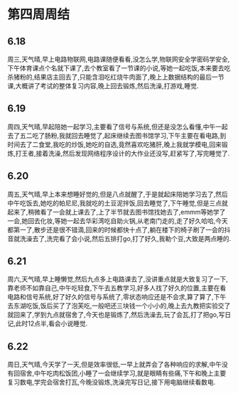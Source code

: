 # 第四周周结

## 6.18
  周三,天气晴,早上电路物联网,电路课随便看看,没怎么学,物联网安全学密码学安全,下午体育课点个名就下课了,去个教室看了一节课的小说,等她一起吃饭,本来要去吃杀猪粉的,结果店主回去了,只能含泪吃红烧牛肉面了,晚上上数据结构的最后一节课,大概讲了考试的整体复习内容,晚上回去锻炼,然后洗澡,打游戏,睡觉.  
## 6.19 
  周四,天气晴,早起陪她一起学习,主要看了信号与系统,但还是没怎么看懂,中午一起去了五二吃了肠粉,我就回去睡觉了,起床继续去图书馆学习,下午主要在看电路,到时间去了二食堂,我吃的炒饭,她吃的自选,竟然喜欢吃猪肝,晚上我就学模电,回来锻炼,打王者,接着洗澡,然后发现网络程序设计的大作业还没写,赶紧写了,写完睡觉了.
## 6.20
  周五,天气晴,早上本来想睡好觉的,但是八点就醒了,于是就起床陪她学习去了,然后中午吃饭去,她吃的帕尼尼,我就吃的土豆泥拌饭,回去睡觉了,下午睡觉,但是三点就起来了,稍微看了一会就上课去了,上了半节就去图书馆找她去了,emmm等她学了一会,她回去化妆,等她一起去华彩湾吃自助火锅,从老南门走的,走了好久哈哈,今天都第一了,散步还是很不错滴,回来的时候都快十点了,躺在楼下的椅子刷了一会的抖音就洗澡去了,洗完看了会小说,然后五排打go,打了好久,我勒个豆,大致是两点睡的.
## 6.21
  周六,天气晴,早上睡懒觉,然后九点多上电路课去了,没讲重点就是大致复习了一下,靠老师不如靠自己,中午吃轻食,下午去五教学习,好多人找了好久的位置,主要在看电路和信号系统,好了好久的信号与系统了,零状态响应还是不会求,算了算了,下午去东湖吃饭,饭后买了了泡芙吃,一般吧还三块钱一个小小的,晚上去九教把实验交了就回来了,学到九点就宿舍了,今天也是锻炼了,然后洗澡去,玩了会瓦,打了把go,写日记,此时12点半,看会小说睡觉.
## 6.22
  周日,天气晴,今天学了一天,但是效率很低,一早上就弄会了各种响应的求解,中午没有回宿舍,中午吃肉松饭团,小睡了一会继续学习,就是眼睛有些痛,下午和晚上主要复习数电,学完会宿舍打瓦,今晚没锻炼,洗澡完写日记,接下用电脑继续看数电.